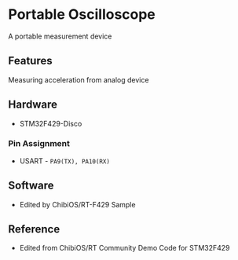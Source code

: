 # Portable Oscilloscope
A portable measurement device

## Features
Measuring acceleration from analog device

## Hardware
* STM32F429-Disco

### Pin Assignment

* USART - `PA9(TX), PA10(RX)`

## Software

* Edited by ChibiOS/RT-F429 Sample

## Reference
* Edited from ChibiOS/RT Community Demo Code for STM32F429


